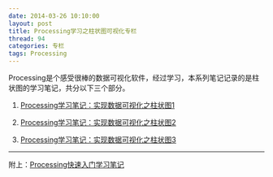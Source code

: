 ```yaml
---
date: 2014-03-26 10:10:00
layout: post
title: Processing学习之柱状图可视化专栏
thread: 94
categories: 专栏
tags: Processing
---
```


Processing是个感受很棒的数据可视化软件，经过学习，本系列笔记记录的是柱状图的学习笔记，共分以下三个部分。

1. [Processing学习笔记：实现数据可视化之柱状图1](http://hijiangtao.github.io/2014/03/10/ProcessingChart1)

2. [Processing学习笔记：实现数据可视化之柱状图2](http://hijiangtao.github.io/2014/03/10/ProcessingChart2)

3. [Processing学习笔记：实现数据可视化之柱状图3](http://hijiangtao.github.io/2014/03/10/ProcessingChart3)

----

附上：[Processing快速入门学习笔记](http://hijiangtao.github.io/2014/03/01/processing-startnode/)